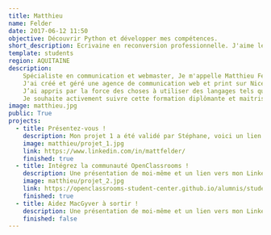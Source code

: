 ```yaml
---
title: Matthieu
name: Felder
date: 2017-06-12 11:50
objective: Découvrir Python et développer mes compétences.
short_description: Ecrivaine en reconversion professionnelle. J'aime les toits de Paris, courir et attraper les méchants.
template: students
region: AQUITAINE
description:
    Spécialiste en communication et webmaster, Je m'appelle Matthieu Felder et j'ai 39 ans.
    J'ai créé et géré une agence de communication web et print sur Nice et Perpignan pendant 3 ans.
    J’ai appris par la force des choses à utiliser des langages tels que php, et  javascript.
    Je souhaite activement suivre cette formation diplômante et maitriser parfaitement l’utilisation de Python.
image: matthieu.jpg
public: True 
projects:
  - title: Présentez-vous !
    description: Mon projet 1 a été validé par Stéphane, voici un lien vers mon LinkedIn.
    image: matthieu/projet_1.jpg
    link: https://www.linkedin.com/in/mattfelder/
    finished: true
  - title: Intégrez la communauté OpenClassrooms !
    description: Une présentation de moi-même et un lien vers mon LinkedIn.
    image: matthieu/projet_2.jpg
    link: https://openclassrooms-student-center.github.io/alumnis/students/matthieu.html
    finished: true
  - title: Aidez MacGyver à sortir !
    description: Une présentation de moi-même et un lien vers mon LinkedIn.
    finished: false
---
```

